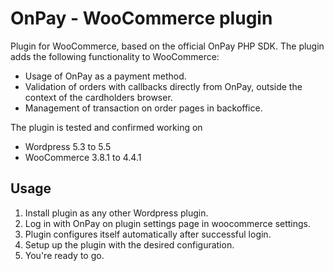 # OnPay - WooCommerce plugin

Plugin for WooCommerce, based on the official OnPay PHP SDK.
The plugin adds the following functionality to WooCommerce:
- Usage of OnPay as a payment method.
- Validation of orders with callbacks directly from OnPay, outside the context of the cardholders browser.
- Management of transaction on order pages in backoffice.

The plugin is tested and confirmed working on 
- Wordpress 5.3 to 5.5
- WooCommerce 3.8.1 to 4.4.1

## Usage
1. Install plugin as any other Wordpress plugin.
2. Log in with OnPay on plugin settings page in woocommerce settings.
3. Plugin configures itself automatically after successful login.
4. Setup up the plugin with the desired configuration.
5. You're ready to go.
